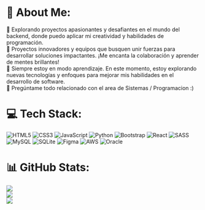 # 💫 About Me:
🔭 Explorando proyectos apasionantes y desafiantes en el mundo del backend, donde puedo aplicar mi creatividad y habilidades de programación.<br>👯  Proyectos innovadores y equipos que busquen unir fuerzas para desarrollar soluciones impactantes. ¡Me encanta la colaboración y aprender de mentes brillantes!<br>🌱 Siempre estoy en modo aprendizaje. En este momento, estoy explorando nuevas tecnologías y enfoques para mejorar mis habilidades en el desarrollo de software.<br>💬 Pregúntame  todo relacionado con el area de Sistemas / Programacion :) <br>


# 💻 Tech Stack:
![HTML5](https://img.shields.io/badge/html5-%23E34F26.svg?style=for-the-badge&logo=html5&logoColor=white) ![CSS3](https://img.shields.io/badge/css3-%231572B6.svg?style=for-the-badge&logo=css3&logoColor=white) ![JavaScript](https://img.shields.io/badge/javascript-%23323330.svg?style=for-the-badge&logo=javascript&logoColor=%23F7DF1E) ![Python](https://img.shields.io/badge/python-3670A0?style=for-the-badge&logo=python&logoColor=ffdd54) ![Bootstrap](https://img.shields.io/badge/bootstrap-%238511FA.svg?style=for-the-badge&logo=bootstrap&logoColor=white) ![React](https://img.shields.io/badge/react-%2320232a.svg?style=for-the-badge&logo=react&logoColor=%2361DAFB) ![SASS](https://img.shields.io/badge/SASS-hotpink.svg?style=for-the-badge&logo=SASS&logoColor=white) ![MySQL](https://img.shields.io/badge/mysql-%2300000f.svg?style=for-the-badge&logo=mysql&logoColor=white) ![SQLite](https://img.shields.io/badge/sqlite-%2307405e.svg?style=for-the-badge&logo=sqlite&logoColor=white) ![Figma](https://img.shields.io/badge/figma-%23F24E1E.svg?style=for-the-badge&logo=figma&logoColor=white) ![AWS](https://img.shields.io/badge/AWS-%23FF9900.svg?style=for-the-badge&logo=amazon-aws&logoColor=white) ![Oracle](https://img.shields.io/badge/Oracle-F80000?style=for-the-badge&logo=oracle&logoColor=white)
# 📊 GitHub Stats:
![](https://github-readme-stats.vercel.app/api?username=federicobitsch&theme=tokyonight&hide_border=false&include_all_commits=false&count_private=false)<br/>
![](https://github-readme-streak-stats.herokuapp.com/?user=federicobitsch&theme=tokyonight&hide_border=false)<br/>
![](https://github-readme-stats.vercel.app/api/top-langs/?username=federicobitsch&theme=tokyonight&hide_border=false&include_all_commits=false&count_private=false&layout=compact)

<!-- Proudly created with GPRM ( https://gprm.itsvg.in ) -->
